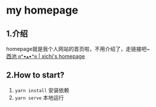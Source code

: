 # my homepage

## 1.介绍

homepage就是我个人网站的首页啦，不用介绍了，走链接吧~  
[西池 ฅ^•ﻌ•^ฅ | xichi's homepage](www.xichi.xyz)

## 2.How to start?

1. `yarn install` 安装依赖
2. `yarn serve` 本地运行